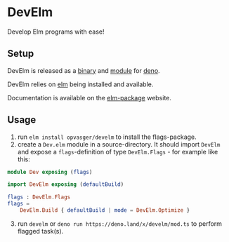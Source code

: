 # DevElm

Develop Elm programs with ease!

## Setup

DevElm is released as a [binary](https://github.com/opvasger/develm/releases) and [module](https://deno.land/x/develm) for [deno](https://deno.land/#installation).

DevElm relies on [elm](https://github.com/elm/compiler/releases) being installed and available.

Documentation is available on the [elm-package](https://package.elm-lang.org/packages/opvasger/develm/latest) website.

## Usage




1. run `elm install opvasger/develm` to install the flags-package.
2. create a `Dev.elm` module in a source-directory. It should import `DevElm` and expose a `flags`-definition of type `DevElm.Flags` - for example like this:

```elm
module Dev exposing (flags)

import DevElm exposing (defaultBuild)

flags : DevElm.Flags
flags =
    DevElm.Build { defaultBuild | mode = DevElm.Optimize }
```

3. run `develm` or `deno run https://deno.land/x/develm/mod.ts` to perform flagged task(s).
